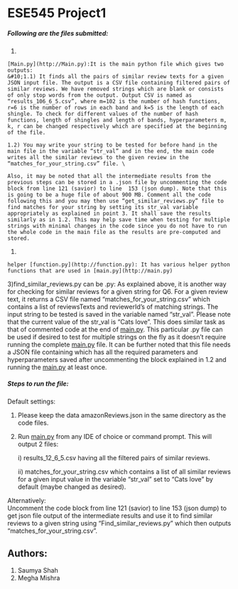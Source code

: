 
# []()ESE545 Project1
##### []()Following are the files submitted:

1. 
    
    [Main.py](http://Main.py):It is the main python file which gives two outputs:  
    &#10;1.1) It finds all the pairs of similar review texts for a given JSON input file. The output is a CSV file containing filtered pairs of similar reviews. We have removed strings which are blank or consists of only stop words from the output. Output CSV is named as “results_106_6_5.csv”, where m=102 is the number of hash functions, r=6 is the number of rows in each band and k=5 is the length of each shingle. To check for different values of the number of hash functions, length of shingles and length of bands, hyperparameters m, k, r can be changed respectively which are specified at the beginning of the file.
    
    1.2) You may write your string to be tested for before hand in the main file in the variable “str_val” and in the end, the main code writes all the similar reviews to the given review in the “matches_for_your_string.csv” file. \
    
    Also, it may be noted that all the intermediate results from the previous steps can be stored in a .json file by uncommenting the code block from line 121 (savior) to line  153 (json dump). Note that this is going to be a huge file of about 900 MB. Comment all the code following this and you may then use “get_similar_reviews.py” file to find matches for your string by setting its str_val variable appropriately as explained in point 3. It shall save the results similarly as in 1.2. This may help save time when testing for multiple strings with minimal changes in the code since you do not have to run the whole code in the main file as the results are pre-computed and stored.


1. 
    
    helper [function.py](http://function.py): It has various helper python functions that are used in [main.py](http://main.py)


3)find_similar_reviews.py can be .py:  As explained above, it is another way for checking for similar reviews for a given string for Q6. For a given review text, it returns a CSV file named “matches_for_your_string.csv” which contains a list of reviewsTexts and reviewerId’s of matching strings. The input string to be tested is saved in the variable named “str_val”. Please note that the current value of the str_val is “Cats love”. This does similar task as that of commented code at the end of [main.py](http://main.py). This particular .py file can be used if desired to test for multiple strings on the fly as it doesn’t require running the complete [main.py](http://main.py) file. It can be further noted that this file needs a JSON file containing which has all the required parameters and hyperparameters saved after uncommenting the block explained in 1.2 and running the [main.py](http://main.py) at least once.
##### []()Steps to run the file:
Default settings:


1. Please keep the data  amazonReviews.json in the same directory as the code files.
1. Run [main.py](http://main.py) from any IDE of choice or command prompt. This will output 2 files:  
    
    i) results_12_6_5.csv having all the filtered pairs of similar reviews.  
    
    ii) matches_for_your_string.csv which contains a list of all similar reviews for a given input value in the variable “str_val” set to “Cats love” by default (maybe changed as desired).


Alternatively:  
&#10;Uncomment the code block from line  121 (savior) to line  153 (json dump) to get json file output of the intermediate results and use it to find similar reviews to a given string using “Find_similar_reviews.py” which then outputs “matches_for_your_string.csv”.
## []()Authors:

1. Saumya Shah
1. Megha Mishra


